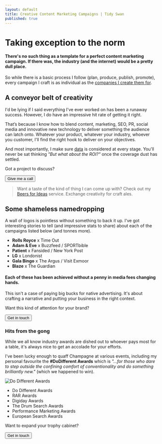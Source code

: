 ```yaml
---
layout: default
title: Creative Content Marketing Campaigns | Tidy Swan
published: true
---
```


# Taking exception to the norm

#### There's no such thing as a template for a perfect content marketing campaign. If there was, the industry (and the internet) would be a pretty dull place.

So while there is a basic process I follow (plan, produce, publish, promote), every campaign I craft is as individual as the <a href="#clients">companies I create them for</a>.

## A conveyor belt of creativity

I'd be lying if I said everything I've ever worked on has been a runaway success. However, I do have an impressive hit rate of getting it right.

That’s because I know how to blend content, marketing, SEO, PR, social media and innovative new technology to deliver something the audience can latch onto. Whatever your product, whatever your industry, whoever you customer, I'll find the right hook to deliver on your objectives.

And most importantly, I make sure [data](/content-campaign-analytics) is considered at every stage. You'll never be sat thinking _"But what about the ROI?"_ once the coverage dust has settled.

Got a project to discuss?

<a href="/contact"><button class="button">Give me a call</button></a>

> Want a taste of the kind of thing I can come up with? Check out my [Beers for Ideas](/beers-for-ideas) service. Exchange creativity for craft ales.

<a name="clients"></a>

## Some shameless namedropping

A wall of logos is pointless without something to back it up. I've got interesting stories to tell (and impressive stats to share) about each of the campaigns listed below (and tonnes more).

- **Rolls Royce** x Time Out
- **Adam & Eve** x Buzzfeed / SPORTbible
- **Patient** x Fansided / New York Post
- **LG** x Londonist
- **Gala Bingo** x The Argus / Visit Exmoor
- **Blaze** x The Guardian

#### Each of these has been achieved without a penny in media fees changing hands.

This isn't a case of paying big bucks for native advertising. It's about crafting a narrative and putting your business in the right context.

Want this kind of attention for your brand?

<a href="/contact"><button class="button">Get in touch</button></a>

### Hits from the gong

While we all know industry awards are dished out to whoever pays most for a table, it's always nice to get an accolade for your efforts.

I've been lucky enough to quaff Champagne at various events, including my personal favourite the **#DoDifferent Awards** which is _"...for those who dare to step outside the confining comfort of conventionality and do something brilliantly new."_ (which we happened to win).

![Do Different Awards]({{site.baseurl}}/assets/img/dodifferent.jpg)

- Do Different Awards
- RAR Awards
- Digiday Awards
- The Drum Search Awards
- Performance Marketing Awards
- European Search Awards

Want to expand your trophy cabinet?

<a href="/contact"><button class="button">Get in touch</button></a>
